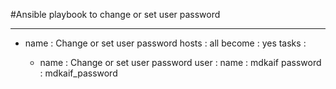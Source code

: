 

#Ansible playbook to change or set user password

---
- name : Change or set user password
  hosts : all
  become : yes
  tasks :

   - name : Change or set user password
     user : 
      name : mdkaif
      password : mdkaif_password
      